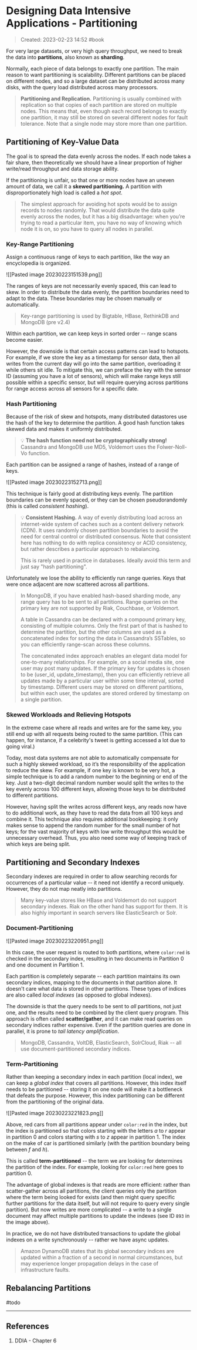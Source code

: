 # Designing Data Intensive Applications - Partitioning
> Created: 2023-02-23 14:52
> #book 

For very large datasets, or very high query throughput, we need to break the data into **partitions**, also known as **sharding**.

Normally, each piece of data belongs to exactly one partition. The main reason to want partitioning is scalability. Different partitions can be placed on different nodes, and so a large dataset can be distributed across many disks, with the query load distributed across many processors.

> **Partitioning and Replication.** Partitioning is usually combined with replication so that copies of each partition are stored on multiple nodes. This means that, even though each record belongs to exactly one partition, it may still be stored on several different nodes for fault tolerance. Note that a single node may store more than one partition.

## Partitioning of Key-Value Data

The goal is to spread the data evenly across the nodes. If each node takes a fair share, then theoretically we should have a linear proportion of higher write/read throughput and data storage ability.

If the partitioning is unfair, so that one or more nodes have an uneven amount of data, we call it a **skewed partitioning.** A partition with disproportionately high load is called a *hot spot*.

> The simplest approach for avoiding hot spots would be to assign records to nodes randomly. That would distribute the data quite evenly across the nodes, but it has a big disadvantage: when you’re trying to read a particular item, you have no way of knowing which node it is on, so you have to query all nodes in parallel.

### Key-Range Partitioning

Assign a continuous range of keys to each partition, like the way an encyclopedia is organized.

![[Pasted image 20230223151539.png]]

The ranges of keys are not necessarily evenly spaced, this can lead to skew. In order to distribute the data evenly, the partition boundaries need to adapt to the data. These boundaries may be chosen manually or automatically.

> Key-range partitioning is used by Bigtable, HBase, RethinkDB and MongoDB (pre v2.4)

Within each partition, we can keep keys in sorted order -- range scans become easier.

However, the downside is that certain access patterns can lead to hotspots. For example, if we store the key as a timestamp for sensor data, then all writes from the current day will go into the same partition, overloading it while others sit idle. To mitigate this, we can preface the key with the sensor ID (assuming you have a lot of sensors), which will make range keys still possible within a specific sensor, but will require querying across partitions for range access across all sensors for a specific date.

### Hash Partitioning

Because of the risk of skew and hotspots, many distributed datastores use the hash of the key to determine the partition. A good hash function takes skewed data and makes it uniformly distributed.

> 💡 **The hash function need not be cryptographically strong!** Cassandra and MongoDB use MD5, Voldemort uses the Folwer-Noll-Vo function.

Each partition can be assigned a range of hashes, instead of a range of keys. 

![[Pasted image 20230223152713.png]]

This technique is fairly good at distributing keys evenly. The partition boundaries can be evenly spaced, or they can be chosen pseudorandomly (this is called *consistent hashing*).

> 💡 **Consistent Hashing.** A way of evenly distributing load across an internet-wide system of caches such as a content delivery network (CDN). It uses randomly chosen partition boundaries to avoid the need for central control or distributed consensus. Note that consistent here has nothing to do with replica consistency or ACID consistency, but rather describes a particular approach to rebalancing.
> 
> This is rarely used in practice in databases. Ideally avoid this term and just say "hash partitioning".

Unfortunately we lose the ability to efficiently run range queries. Keys that were once adjacent are now scattered across all partitions.

> In MongoDB, if you have enabled hash-based sharding mode, any range query has to be sent to all partitions. Range queries on the primary key are not supported by Riak, Couchbase, or Voldemort.
> 
> A table in Cassandra can be declared with a compound primary key, consisting of multiple columns. Only the first part of that is hashed to determine the partition, but the other columns are used as a concatenated index for sorting the data in Cassandra’s SSTables, so you can efficiently range-scan across these columns.
> 
> The concatenated index approach enables an elegant data model for one-to-many relationships. For example, on a social media site, one user may post many updates. If the primary key for updates is chosen to be (user_id, update_timestamp), then you can efficiently retrieve all updates made by a particular user within some time interval, sorted by timestamp. Different users may be stored on different partitions, but within each user, the updates are stored ordered by timestamp on a single partition.

### Skewed Workloads and Relieving Hotspots

In the extreme case where all reads and writes are for the same key, you still end up with all requests being routed to the same partition. (This can happen, for instance, if a celebrity's tweet is getting accessed a lot due to going viral.)

Today, most data systems are not able to automatically compensate for such a highly skewed workload, so it’s the responsibility of the application to reduce the skew. For example, if one key is known to be very hot, a simple technique is to add a random number to the beginning or end of the key. Just a two-digit decimal random number would split the writes to the key evenly across 100 different keys, allowing those keys to be distributed to different partitions.

However, having split the writes across different keys, any reads now have to do additional work, as they have to read the data from all 100 keys and combine it. This technique also requires additional bookkeeping: it only makes sense to append the random number for the small number of hot keys; for the vast majority of keys with low write throughput this would be unnecessary overhead. Thus, you also need some way of keeping track of which keys are being split.

## Partitioning and Secondary Indexes

Secondary indexes are required in order to allow searching records for occurrences of a particular value -- it need not identify a record uniquely. However, they do not map neatly into partitions.

> Many key-value stores like HBase and Voldemort do not support secondary indexes. Riak on the other hand has support for them. It is also highly important in search servers like ElasticSearch or Solr.

### Document-Partitioning

![[Pasted image 20230223220951.png]]

In this case, the user request is routed to both partitions, where `color:red` is checked in the secondary index, resulting in two documents in Partition 0 and one document in Partition 1.

Each partition is completely separate -- each partition maintains its own secondary indices, mapping to the documents in that partition alone. It doesn't care what data is stored in other partitions. These types of indices are also called *local indexes* (as opposed to global indexes).

The downside is that the query needs to be sent to *all* partitions, not just one, and the results need to be combined by the client query program. This approach is often called **scatter/gather**, and it can make read queries on secondary indices rather expensive. Even if the partition queries are done in parallel, it is prone to *tail latency amplification*.

> MongoDB, Cassandra, VoltDB, ElasticSearch, SolrCloud, Riak -- all use document-partitioned secondary indices.

### Term-Partitioning

Rather than keeping a secondary index in each partition (local index), we can keep a *global index* that covers all partitions. However, this index itself needs to be partitioned -- storing it on one node will make it a bottleneck that defeats the purpose. However, this index partitioning can be different from the partitioning of the original data.

![[Pasted image 20230223221823.png]]

Above, red cars from all partitions appear under `color:red` in the index, but the index is partitioned so that colors starting with the letters *a* to *r* appear in partition 0 and colors starting with *s* to *z* appear in partition 1. The index on the make of car is partitioned similarly (with the partition boundary being between *f* and *h*).

This is called **term-partitioned** -- the term we are looking for determines the partition of the index. For example, looking for `color:red` here goes to partition 0.

The advantage of global indexes is that reads are more efficient: rather than scatter-gather across all partitions, the client queries only the partition where the term being looked for exists (and then might query specific further partitions for the data itself, but will not require to query every single partition). But now writes are more complicated -- a write to a single document may affect multiple partitions to update the indexes (see ID `893` in the image above).

In practice, we do not have distributed transactions to update the global indexes on a write synchronously -- rather we have async updates.

> Amazon DynamoDB states that its global secondary indices are updated within a fraction of a second in normal circumstances, but may experience longer propagation delays in the case of infrastructure faults.

## Rebalancing Partitions

#todo 

----

## References
1. DDIA - Chapter 6